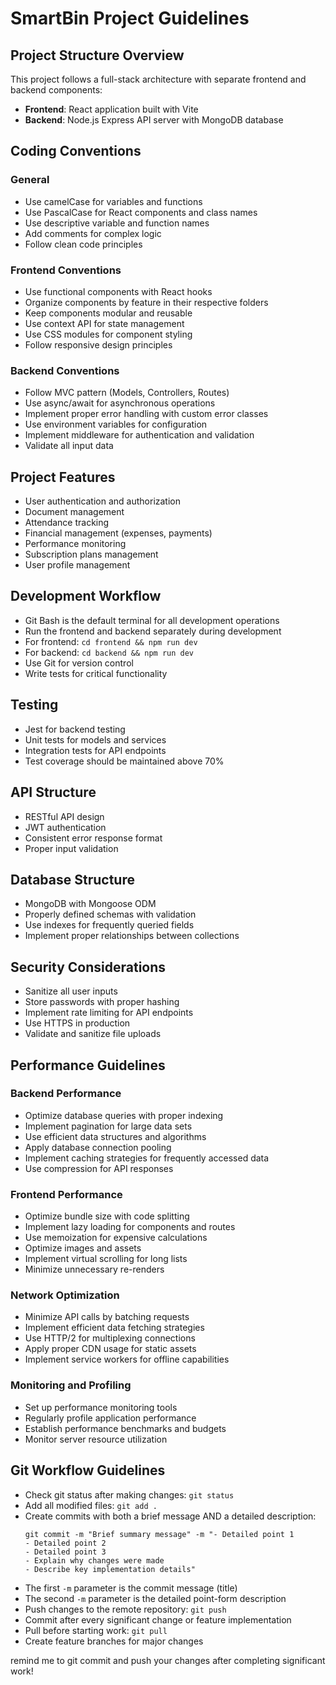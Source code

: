 # SmartBin Project Guidelines

## Project Structure Overview
This project follows a full-stack architecture with separate frontend and backend components:
- **Frontend**: React application built with Vite
- **Backend**: Node.js Express API server with MongoDB database

## Coding Conventions

### General
- Use camelCase for variables and functions
- Use PascalCase for React components and class names
- Use descriptive variable and function names
- Add comments for complex logic
- Follow clean code principles

### Frontend Conventions
- Use functional components with React hooks
- Organize components by feature in their respective folders
- Keep components modular and reusable
- Use context API for state management
- Use CSS modules for component styling
- Follow responsive design principles

### Backend Conventions
- Follow MVC pattern (Models, Controllers, Routes)
- Use async/await for asynchronous operations
- Implement proper error handling with custom error classes
- Use environment variables for configuration
- Implement middleware for authentication and validation
- Validate all input data

## Project Features
- User authentication and authorization
- Document management
- Attendance tracking
- Financial management (expenses, payments)
- Performance monitoring
- Subscription plans management
- User profile management

## Development Workflow
- Git Bash is the default terminal for all development operations
- Run the frontend and backend separately during development
- For frontend: `cd frontend && npm run dev`
- For backend: `cd backend && npm run dev`
- Use Git for version control
- Write tests for critical functionality

## Testing
- Jest for backend testing
- Unit tests for models and services
- Integration tests for API endpoints
- Test coverage should be maintained above 70%

## API Structure
- RESTful API design
- JWT authentication
- Consistent error response format
- Proper input validation

## Database Structure
- MongoDB with Mongoose ODM
- Properly defined schemas with validation
- Use indexes for frequently queried fields
- Implement proper relationships between collections

## Security Considerations
- Sanitize all user inputs
- Store passwords with proper hashing
- Implement rate limiting for API endpoints
- Use HTTPS in production
- Validate and sanitize file uploads

## Performance Guidelines

### Backend Performance
- Optimize database queries with proper indexing
- Implement pagination for large data sets
- Use efficient data structures and algorithms
- Apply database connection pooling
- Implement caching strategies for frequently accessed data
- Use compression for API responses

### Frontend Performance
- Optimize bundle size with code splitting
- Implement lazy loading for components and routes
- Use memoization for expensive calculations
- Optimize images and assets
- Implement virtual scrolling for long lists
- Minimize unnecessary re-renders

### Network Optimization
- Minimize API calls by batching requests
- Implement efficient data fetching strategies
- Use HTTP/2 for multiplexing connections
- Apply proper CDN usage for static assets
- Implement service workers for offline capabilities

### Monitoring and Profiling
- Set up performance monitoring tools
- Regularly profile application performance
- Establish performance benchmarks and budgets
- Monitor server resource utilization

## Git Workflow Guidelines
- Check git status after making changes: `git status`
- Add all modified files: `git add .`
- Create commits with both a brief message AND a detailed description:
  ```
  git commit -m "Brief summary message" -m "- Detailed point 1
  - Detailed point 2
  - Detailed point 3
  - Explain why changes were made
  - Describe key implementation details"
  ```
- The first `-m` parameter is the commit message (title)
- The second `-m` parameter is the detailed point-form description
- Push changes to the remote repository: `git push`
- Commit after every significant change or feature implementation
- Pull before starting work: `git pull`
- Create feature branches for major changes

remind me to git commit and push your changes after completing significant work!